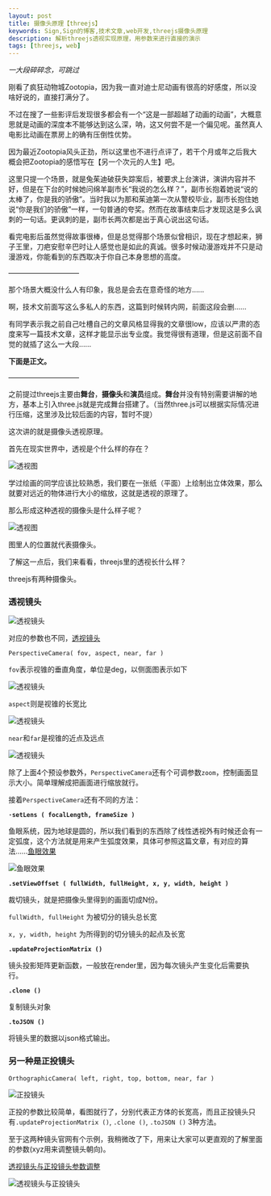 ```yaml
---
layout: post
title: 摄像头原理【threejs】
keywords: Sign,Sign的博客,技术文章,web开发,threejs摄像头原理
description: 解析threejs透视实现原理，用参数来进行直接的演示
tags: [threejs, web]
---
```

*一大段碎碎念，可跳过*

刚看了疯狂动物城Zootopia，因为我一直对迪士尼动画有很高的好感度，所以没啥好说的，直接打满分了。

不过在搜了一些影评后发现很多都会有一个“这是一部超越了动画的动画”，大概意思就是动画的深度本不能够达到这么深，呐，这又何尝不是一个偏见呢。虽然真人电影比动画在票房上的确有压倒性优势。

因为最近Zootopia风头正劲，所以这里也不进行点评了，若干个月或年之后我大概会把Zootopia的感悟写在【另一个次元的人生】吧。

这里只提一个场景，就是兔茱迪破获失踪案后，被要求上台演讲，演讲内容并不好，但是在下台的时候她问绵羊副市长“我说的怎么样？”，副市长抱着她说“说的太棒了，你是我的骄傲”。当时我以为那和茱迪第一次从警校毕业，副市长抱住她说“你是我们的骄傲”一样，一句普通的夸奖。然而在故事结束后才发现这是多么讽刺的一句话。更讽刺的是，副市长两次都是出于真心说出这句话。

看完电影后虽然觉得故事很棒，但是总觉得那个场景似曾相识，现在才想起来，狮子王里，刀疤安慰辛巴时让人感觉也是如此的真诚。很多时候动漫游戏并不只是动漫游戏，你能看到的东西取决于你自己本身思想的高度。

——————————

那个场景大概没什么人有印象，我总是会去在意奇怪的地方……

啊，技术文前面写这么多私人的东西，这篇到时候转内网，前面这段会删……

有同学表示我之前自己吐槽自己的文章风格显得我的文章很low，应该以严肃的态度来写一篇技术文章，这样才能显示出专业度。我觉得很有道理，但是这前面不自觉的就插了这么一大段……

**下面是正文。**

——————————

之前提过threejs主要由**舞台**，**摄像头**和**演员**组成。**舞台**并没有特别需要讲解的地方，基本上引入three.js就是完成舞台搭建了。（当然three.js可以根据实际情况进行压缩，这里涉及比较后面的内容，暂时不提）

这次讲的就是摄像头透视原理。

首先在现实世界中，透视是个什么样的存在？

![透视图](/img/2016-3-13-threejs-camera/e1.png)

学过绘画的同学应该比较熟悉，我们要在一张纸（平面）上绘制出立体效果，那么就要对远近的物体进行大小的缩放，这就是透视的原理了。

那么形成这种透视的摄像头是什么样子呢？

![透视图](/img/2016-3-13-threejs-camera/e2.png)

图里人的位置就代表摄像头。

了解这一点后，我们来看看，threejs里的透视长什么样？

threejs有两种摄像头。

### 透视镜头

![透视镜头](/img/2016-3-13-threejs-camera/e3.png)

对应的参数也不同，[透视镜头](http://threejs.org/docs/index.html#Reference/Cameras/PerspectiveCamera)

`PerspectiveCamera( fov, aspect, near, far )`

`fov`表示视锥的垂直角度，单位是deg，以侧面图表示如下

![透视镜头](/img/2016-3-13-threejs-camera/e5.png)

`aspect`则是视锥的长宽比

![透视镜头](/img/2016-3-13-threejs-camera/e6.png)

`near`和`far`是视锥的近点及远点

![透视镜头](/img/2016-3-13-threejs-camera/e7.png)

除了上面4个预设参数外，`PerspectiveCamera`还有个可调参数`zoom`，控制画面显示大小。简单理解成把画面进行缩放就行。

接着`PerspectiveCamera`还有不同的方法：

**`·setLens ( focalLength, frameSize )`**

鱼眼系统，因为地球是圆的，所以我们看到的东西除了线性透视外有时候还会有一定弧度，这个方法就是用来产生弧度效果，具体可参照这篇文章，有对应的算法……[鱼眼效果](http://www.bobatkins.com/photography/technical/field_of_view.html)

![鱼眼效果](/img/2016-3-13-threejs-camera/e8.jpg)

**`.setViewOffset ( fullWidth, fullHeight, x, y, width, height )`**

裁切镜头，就是把摄像头里得到的画面切成N份。

`fullWidth, fullHeight` 为被切分的镜头总长宽

`x, y, width, height` 为所得到的切分镜头的起点及长宽

**`.updateProjectionMatrix ()`**

镜头投影矩阵更新函数，一般放在render里，因为每次镜头产生变化后需要执行。

**`.clone ()`**

复制镜头对象

**`.toJSON ()`**

将镜头里的数据以json格式输出。

### 另一种是正投镜头

`OrthographicCamera( left, right, top, bottom, near, far )`

![正投镜头](/img/2016-3-13-threejs-camera/e4.png)

正投的参数比较简单，看图就行了，分别代表正方体的长宽高，而且正投镜头只有`.updateProjectionMatrix ()`, `.clone ()`, `.toJSON ()` 3种方法。

至于这两种镜头官网有个示例，我稍微改了下，用来让大家可以更直观的了解里面的参数(xyz用来调整镜头朝向)。

[透视镜头与正投镜头参数调整](/example/2016-3-13-threejs-camera/camera.html)

![透视镜头与正投镜头](/img/2016-3-13-threejs-camera/e9.png)

